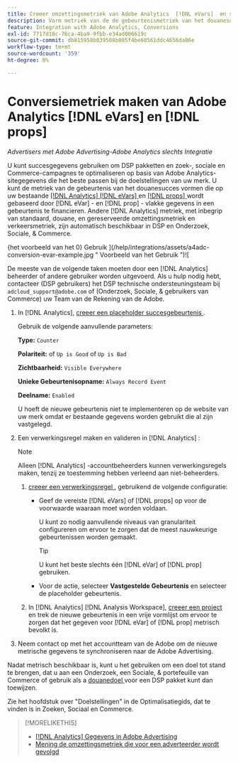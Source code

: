 ```yaml
---
title: Creeer omzettingsmetriek van Adobe Analytics  [!DNL eVars]  en steunen
description: Vorm metriek van de de gebeurtenismetriek van het douanesucces gebruikend  [!DNL eVar] - en  [!DNL prop] - vlakke gegevens.
feature: Integration with Adobe Analytics, Conversions
exl-id: 7717d10c-76ca-4ba9-9fbb-e34ad006619c
source-git-commit: db815958b039508b005f4be60561ddc4656da86e
workflow-type: tm+mt
source-wordcount: '359'
ht-degree: 0%

---
```


# Conversiemetriek maken van Adobe Analytics [!DNL eVars] en [!DNL props]

*Advertisers met Adobe Advertising-Adobe Analytics slechts Integratie*

U kunt succesgegevens gebruiken om DSP pakketten en zoek-, sociale en Commerce-campagnes te optimaliseren op basis van Adobe Analytics-sitegegevens die het beste passen bij de doelstellingen van uw merk. U kunt de metriek van de gebeurtenis van het douanesucces vormen die op uw bestaande [[!DNL Analytics] [!DNL eVars] ](https://experienceleague.adobe.com/docs/analytics/components/dimensions/evar.html) en [[!DNL props] ](https://experienceleague.adobe.com/docs/analytics/components/dimensions/prop.html) wordt gebaseerd door [!DNL eVar] - en [!DNL prop] - vlakke gegevens in een gebeurtenis te financieren. Andere [!DNL Analytics] metriek, met inbegrip van standaard, douane, en gereserveerde omzettingsmetriek en verkeersmetriek, zijn automatisch beschikbaar in DSP en Onderzoek, Sociale, &amp; Commerce.

{het voorbeeld van het 0} Gebruik ](/help/integrations/assets/a4adc-conversion-evar-example.jpg " Voorbeeld van het Gebruik ")![

De meeste van de volgende taken moeten door een [!DNL Analytics] beheerder of andere gebruiker worden uitgevoerd. Als u hulp nodig hebt, contacteer (DSP gebruikers) het DSP technische ondersteuningsteam bij `adcloud_support@adobe.com` of (Onderzoek, Sociale, &amp; gebruikers van Commerce) uw Team van de Rekening van de Adobe.

1. In [!DNL Analytics], [ creeer een placeholder succesgebeurtenis ](https://experienceleague.adobe.com/en/docs/analytics/admin/admin-tools/manage-report-suites/edit-report-suite/conversion-variables/success-event).

   Gebruik de volgende aanvullende parameters:

   **Type:** `Counter`

   **Polariteit:** of `Up is Good` of `Up is Bad`

   **Zichtbaarheid:** `Visible Everywhere`

   **Unieke Gebeurtenisopname:** `Always Record Event`

   **Deelname:** `Enabled`

   U hoeft de nieuwe gebeurtenis niet te implementeren op de website van uw merk omdat er bestaande gegevens worden gebruikt die al zijn vastgelegd.

1. Een verwerkingsregel maken en valideren in [!DNL Analytics] :

   >[!NOTE]
   >
   >Alleen [!DNL Analytics] -accountbeheerders kunnen verwerkingsregels maken, tenzij ze toestemming hebben verleend aan niet-beheerders.

   1. [ creeer een verwerkingsregel ](https://experienceleague.adobe.com/docs/analytics/admin/admin-tools/manage-report-suites/edit-report-suite/report-suite-general/c-processing-rules/c-processing-rules-configuration/t-processing-rules.html?lang=en), gebruikend de volgende configuratie:

      * Geef de vereiste [!DNL eVars] of [!DNL props] op voor de voorwaarde waaraan moet worden voldaan.

        U kunt zo nodig aanvullende niveaus van granulariteit configureren om ervoor te zorgen dat de meest nauwkeurige gebeurtenissen worden gemaakt.

        >[!TIP]
        >
        >U kunt het beste slechts één [!DNL eVar] of [!DNL prop] gebruiken.

      * Voor de actie, selecteer **Vastgestelde Gebeurtenis** en selecteer de placeholder gebeurtenis.

   1. In [!DNL Analytics] [!DNL Analysis Workspace], [ creeer een project ](https://experienceleague.adobe.com/docs/analytics/analyze/analysis-workspace/home.html) en trek de nieuwe gebeurtenis in een vrije vormlijst om ervoor te zorgen dat het gegeven voor [!DNL eVar] of [!DNL prop] metrisch bevolkt is.

1. Neem contact op met het accountteam van de Adobe om de nieuwe metrische gegevens te synchroniseren naar de Adobe Advertising.

Nadat metrisch beschikbaar is, kunt u het gebruiken om een doel tot stand te brengen, dat u aan een Onderzoek, een Sociale, &amp; portefeuille van Commerce of gebruik als a [ douanedoel ](/help/dsp/optimization/custom-goal.md) voor een DSP pakket kunt dan toewijzen.

Zie het hoofdstuk over &quot;Doelstellingen&quot; in de Optimalisatiegids, dat te vinden is in Zoeken, Sociaal en Commerce.

>[!MORELIKETHIS]
>
>* [[!DNL Analytics]  Gegevens in Adobe Advertising ](/help/integrations/analytics/analytics-data-in-advertising.md)
>* [ Mening de omzettingsmetriek die voor een adverteerder wordt gevolgd ](/help/search-social-commerce/admin/conversion-metrics/conversion-metric-view-tracked.md)
